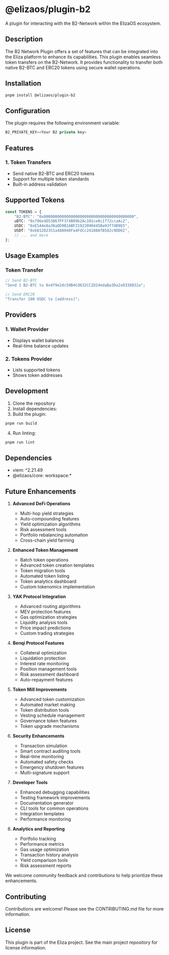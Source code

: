 # @elizaos/plugin-b2

A plugin for interacting with the B2-Network within the ElizaOS ecosystem.

## Description

The B2 Network Plugin offers a set of features that can be integrated into the Eliza platform to enhance its capabilities. This plugin enables seamless token transfers on the B2-Network. It provides functionality to transfer both native B2-BTC and ERC20 tokens using secure wallet operations.

## Installation

```bash
pnpm install @elizaos/plugin-b2
```

## Configuration

The plugin requires the following environment variable:

```typescript
B2_PRIVATE_KEY=<Your B2 private key>
```

## Features

### 1. Token Transfers

- Send native B2-BTC and ERC20 tokens
- Support for multiple token standards
- Built-in address validation

## Supported Tokens

```typescript
const TOKENS = {
    "B2-BTC": "0x0000000000000000000000000000000000000000",
    uBTC: "0x796e4D53067FF374B89b2Ac101ce0c1f72ccaAc2",
    USDC: "0xE544e8a38aDD9B1ABF21922090445Ba93f74B9E5",
    USDT: "0x681202351a488040Fa4FdCc24188AfB582c9DD62",
    // ... and more
};
```

## Usage Examples

### Token Transfer

```typescript
// Send B2-BTC
"Send 1 B2-BTC to 0x4f9e2dc50B4Cd632CC2D24edaBa3Da2a9338832a";

// Send ERC20
"Transfer 100 USDC to [address]";
```

## Providers

### 1. Wallet Provider

- Displays wallet balances
- Real-time balance updates

### 2. Tokens Provider

- Lists supported tokens
- Shows token addresses

## Development

1. Clone the repository
2. Install dependencies:
3. Build the plugin:

```bash
pnpm run build
```

4. Run linting:

```bash
pnpm run lint
```

## Dependencies

- viem: ^2.21.49
- @elizaos/core: workspace:\*

## Future Enhancements

1. **Advanced DeFi Operations**

    - Multi-hop yield strategies
    - Auto-compounding features
    - Yield optimization algorithms
    - Risk assessment tools
    - Portfolio rebalancing automation
    - Cross-chain yield farming

2. **Enhanced Token Management**

    - Batch token operations
    - Advanced token creation templates
    - Token migration tools
    - Automated token listing
    - Token analytics dashboard
    - Custom tokenomics implementation

3. **YAK Protocol Integration**

    - Advanced routing algorithms
    - MEV protection features
    - Gas optimization strategies
    - Liquidity analysis tools
    - Price impact predictions
    - Custom trading strategies

4. **Benqi Protocol Features**

    - Collateral optimization
    - Liquidation protection
    - Interest rate monitoring
    - Position management tools
    - Risk assessment dashboard
    - Auto-repayment features

5. **Token Mill Improvements**

    - Advanced token customization
    - Automated market making
    - Token distribution tools
    - Vesting schedule management
    - Governance token features
    - Token upgrade mechanisms

6. **Security Enhancements**

    - Transaction simulation
    - Smart contract auditing tools
    - Real-time monitoring
    - Automated safety checks
    - Emergency shutdown features
    - Multi-signature support

7. **Developer Tools**

    - Enhanced debugging capabilities
    - Testing framework improvements
    - Documentation generator
    - CLI tools for common operations
    - Integration templates
    - Performance monitoring

8. **Analytics and Reporting**
    - Portfolio tracking
    - Performance metrics
    - Gas usage optimization
    - Transaction history analysis
    - Yield comparison tools
    - Risk assessment reports

We welcome community feedback and contributions to help prioritize these enhancements.

## Contributing

Contributions are welcome! Please see the CONTRIBUTING.md file for more information.

## License

This plugin is part of the Eliza project. See the main project repository for license information.
